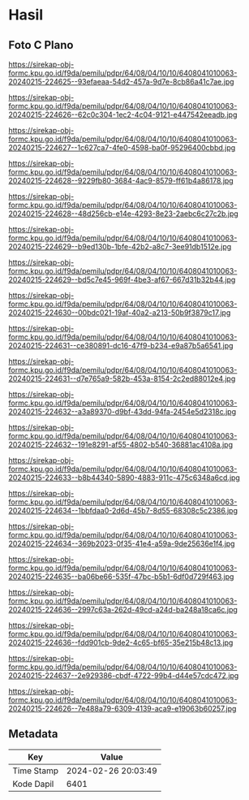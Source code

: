 # Hasil

## Foto C Plano

https://sirekap-obj-formc.kpu.go.id/f9da/pemilu/pdpr/64/08/04/10/10/6408041010063-20240215-224625--93efaeaa-54d2-457a-9d7e-8cb86a41c7ae.jpg

https://sirekap-obj-formc.kpu.go.id/f9da/pemilu/pdpr/64/08/04/10/10/6408041010063-20240215-224626--62c0c304-1ec2-4c04-9121-e447542eeadb.jpg

https://sirekap-obj-formc.kpu.go.id/f9da/pemilu/pdpr/64/08/04/10/10/6408041010063-20240215-224627--1c627ca7-4fe0-4598-ba0f-95296400cbbd.jpg

https://sirekap-obj-formc.kpu.go.id/f9da/pemilu/pdpr/64/08/04/10/10/6408041010063-20240215-224628--9229fb80-3684-4ac9-8579-ff61b4a86178.jpg

https://sirekap-obj-formc.kpu.go.id/f9da/pemilu/pdpr/64/08/04/10/10/6408041010063-20240215-224628--48d256cb-e14e-4293-8e23-2aebc6c27c2b.jpg

https://sirekap-obj-formc.kpu.go.id/f9da/pemilu/pdpr/64/08/04/10/10/6408041010063-20240215-224629--b9ed130b-1bfe-42b2-a8c7-3ee91db1512e.jpg

https://sirekap-obj-formc.kpu.go.id/f9da/pemilu/pdpr/64/08/04/10/10/6408041010063-20240215-224629--bd5c7e45-969f-4be3-af67-667d31b32b44.jpg

https://sirekap-obj-formc.kpu.go.id/f9da/pemilu/pdpr/64/08/04/10/10/6408041010063-20240215-224630--00bdc021-19af-40a2-a213-50b9f3879c17.jpg

https://sirekap-obj-formc.kpu.go.id/f9da/pemilu/pdpr/64/08/04/10/10/6408041010063-20240215-224631--ce380891-dc16-47f9-b234-e9a87b5a6541.jpg

https://sirekap-obj-formc.kpu.go.id/f9da/pemilu/pdpr/64/08/04/10/10/6408041010063-20240215-224631--d7e765a9-582b-453a-8154-2c2ed88012e4.jpg

https://sirekap-obj-formc.kpu.go.id/f9da/pemilu/pdpr/64/08/04/10/10/6408041010063-20240215-224632--a3a89370-d9bf-43dd-94fa-2454e5d2318c.jpg

https://sirekap-obj-formc.kpu.go.id/f9da/pemilu/pdpr/64/08/04/10/10/6408041010063-20240215-224632--191e8291-af55-4802-b540-36881ac4108a.jpg

https://sirekap-obj-formc.kpu.go.id/f9da/pemilu/pdpr/64/08/04/10/10/6408041010063-20240215-224633--b8b44340-5890-4883-911c-475c6348a6cd.jpg

https://sirekap-obj-formc.kpu.go.id/f9da/pemilu/pdpr/64/08/04/10/10/6408041010063-20240215-224634--1bbfdaa0-2d6d-45b7-8d55-68308c5c2386.jpg

https://sirekap-obj-formc.kpu.go.id/f9da/pemilu/pdpr/64/08/04/10/10/6408041010063-20240215-224634--369b2023-0f35-41e4-a59a-9de25636e1f4.jpg

https://sirekap-obj-formc.kpu.go.id/f9da/pemilu/pdpr/64/08/04/10/10/6408041010063-20240215-224635--ba06be66-535f-47bc-b5b1-6df0d729f463.jpg

https://sirekap-obj-formc.kpu.go.id/f9da/pemilu/pdpr/64/08/04/10/10/6408041010063-20240215-224636--2997c63a-262d-49cd-a24d-ba248a18ca6c.jpg

https://sirekap-obj-formc.kpu.go.id/f9da/pemilu/pdpr/64/08/04/10/10/6408041010063-20240215-224636--fdd901cb-9de2-4c65-bf65-35e215b48c13.jpg

https://sirekap-obj-formc.kpu.go.id/f9da/pemilu/pdpr/64/08/04/10/10/6408041010063-20240215-224637--2e929386-cbdf-4722-99b4-d44e57cdc472.jpg

https://sirekap-obj-formc.kpu.go.id/f9da/pemilu/pdpr/64/08/04/10/10/6408041010063-20240215-224626--7e488a79-6309-4139-aca9-e19063b60257.jpg


## Metadata

| Key        | Value               |
| ---------- | ------------------- |
| Time Stamp | 2024-02-26 20:03:49 |
| Kode Dapil | 6401                |



